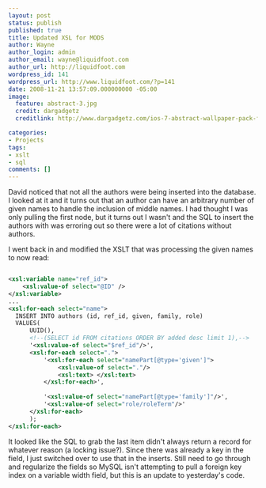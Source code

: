 ```yaml
---
layout: post
status: publish
published: true
title: Updated XSL for MODS
author: Wayne
author_login: admin
author_email: wayne@liquidfoot.com
author_url: http://liquidfoot.com
wordpress_id: 141
wordpress_url: http://www.liquidfoot.com/?p=141
date: 2008-11-21 13:57:09.000000000 -05:00
image:
  feature: abstract-3.jpg
  credit: dargadgetz
  creditlink: http://www.dargadgetz.com/ios-7-abstract-wallpaper-pack-for-iphone-5-and-ipod-touch-retina/

categories:
- Projects
tags:
- xslt
- sql
comments: []
---
```

David noticed that not all the authors were being inserted into the database. I looked at it and it turns out that an author can have an arbitrary number of given names to handle the inclusion of middle names. I had thought I was only pulling the first node, but it turns out I wasn't and the SQL to insert the authors with was erroring out so there were a lot of citations without authors.

I went back in and modified the XSLT that was processing the given names to now read:

~~~xml

<xsl:variable name="ref_id">
    <xsl:value-of select="@ID" />
</xsl:variable>
...
<xsl:for-each select="name">
  INSERT INTO authors (id, ref_id, given, family, role)
  VALUES(
      UUID(),
      <!--(SELECT id FROM citations ORDER BY added desc limit 1),-->
      '<xsl:value-of select="$ref_id"/>',
      <xsl:for-each select=".">
          '<xsl:for-each select="namePart[@type='given']">
              <xsl:value-of select="."/>
              <xsl:text> </xsl:text>
          </xsl:for-each>',
  
          '<xsl:value-of select="namePart[@type='family']"/>',
          '<xsl:value-of select="role/roleTerm"/>'
      </xsl:for-each>
      );
</xsl:for-each>

~~~

It looked like the SQL to grab the last item didn't always return a record for whatever reason (a locking issue?). Since there was already a key in the field, I just switched over to use that in the inserts. Still need to go through and regularize the fields so MySQL isn't attempting to pull a foreign key index on a variable width field, but this is an update to yesterday's code.
